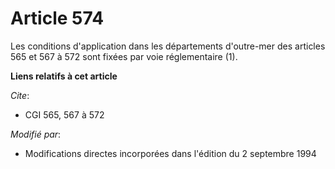 # Article 574

Les conditions d'application dans les départements d'outre-mer des articles 565 et 567 à 572 sont fixées par voie
réglementaire (1).

**Liens relatifs à cet article**

_Cite_:

  - CGI 565, 567 à 572

_Modifié par_:

  - Modifications directes incorporées dans l'édition du 2 septembre 1994
